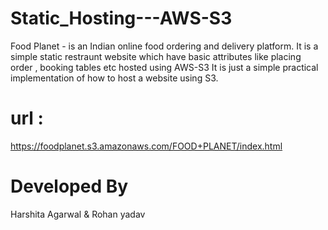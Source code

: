 # Static_Hosting---AWS-S3
Food Planet - is an Indian online food ordering and delivery platform.
It is a simple static restraunt website which have basic attributes like placing order , booking tables etc hosted using AWS-S3
It is just a simple practical implementation of how to host a website using S3.
# url :
https://foodplanet.s3.amazonaws.com/FOOD+PLANET/index.html
# Developed By 
Harshita Agarwal & Rohan yadav
